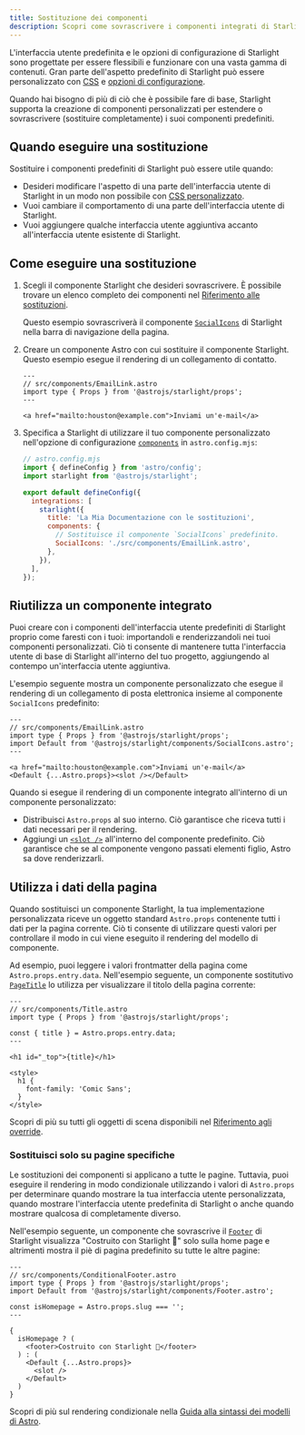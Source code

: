 ```yaml
---
title: Sostituzione dei componenti
description: Scopri come sovrascrivere i componenti integrati di Starlight per aggiungere elementi personalizzati all'interfaccia utente del tuo sito di documentazione.
---
```


L'interfaccia utente predefinita e le opzioni di configurazione di Starlight sono progettate per essere flessibili e funzionare con una vasta gamma di contenuti. Gran parte dell'aspetto predefinito di Starlight può essere personalizzato con [CSS](/it/guides/css-and-tailwind/) e [opzioni di configurazione](/it/guides/customization/).

Quando hai bisogno di più di ciò che è possibile fare di base, Starlight supporta la creazione di componenti personalizzati per estendere o sovrascrivere (sostituire completamente) i suoi componenti predefiniti.

## Quando eseguire una sostituzione

Sostituire i componenti predefiniti di Starlight può essere utile quando:

- Desideri modificare l'aspetto di una parte dell'interfaccia utente di Starlight in un modo non possibile con [CSS personalizzato](/it/guides/css-and-tailwind/).
- Vuoi cambiare il comportamento di una parte dell'interfaccia utente di Starlight.
- Vuoi aggiungere qualche interfaccia utente aggiuntiva accanto all'interfaccia utente esistente di Starlight.

## Come eseguire una sostituzione

1. Scegli il componente Starlight che desideri sovrascrivere.
   È possibile trovare un elenco completo dei componenti nel [Riferimento alle sostituzioni](/it/reference/overrides/).

   Questo esempio sovrascriverà il componente [`SocialIcons`](/it/reference/overrides/#socialicons) di Starlight nella barra di navigazione della pagina.

2. Creare un componente Astro con cui sostituire il componente Starlight.
   Questo esempio esegue il rendering di un collegamento di contatto.

   ```astro
   ---
   // src/components/EmailLink.astro
   import type { Props } from '@astrojs/starlight/props';
   ---

   <a href="mailto:houston@example.com">Inviami un'e-mail</a>
   ```

3. Specifica a Starlight di utilizzare il tuo componente personalizzato nell'opzione di configurazione [`components`](/it/reference/configuration/#components) in `astro.config.mjs`:

   ```js {9-12}
   // astro.config.mjs
   import { defineConfig } from 'astro/config';
   import starlight from '@astrojs/starlight';

   export default defineConfig({
     integrations: [
       starlight({
         title: 'La Mia Documentazione con le sostituzioni',
         components: {
           // Sostituisce il componente `SocialIcons` predefinito.
           SocialIcons: './src/components/EmailLink.astro',
         },
       }),
     ],
   });
   ```

## Riutilizza un componente integrato

Puoi creare con i componenti dell'interfaccia utente predefiniti di Starlight proprio come faresti con i tuoi: importandoli e renderizzandoli nei tuoi componenti personalizzati. Ciò ti consente di mantenere tutta l'interfaccia utente di base di Starlight all'interno del tuo progetto, aggiungendo al contempo un'interfaccia utente aggiuntiva.

L'esempio seguente mostra un componente personalizzato che esegue il rendering di un collegamento di posta elettronica insieme al componente `SocialIcons` predefinito:

```astro {4,8}
---
// src/components/EmailLink.astro
import type { Props } from '@astrojs/starlight/props';
import Default from '@astrojs/starlight/components/SocialIcons.astro';
---

<a href="mailto:houston@example.com">Inviami un'e-mail</a>
<Default {...Astro.props}><slot /></Default>
```

Quando si esegue il rendering di un componente integrato all'interno di un componente personalizzato:

- Distribuisci `Astro.props` al suo interno. Ciò garantisce che riceva tutti i dati necessari per il rendering.
- Aggiungi un [`<slot />`](https://docs.astro.build/it/core-concepts/astro-components/#slots) all'interno del componente predefinito. Ciò garantisce che se al componente vengono passati elementi figlio, Astro sa dove renderizzarli.

## Utilizza i dati della pagina

Quando sostituisci un componente Starlight, la tua implementazione personalizzata riceve un oggetto standard `Astro.props` contenente tutti i dati per la pagina corrente.
Ciò ti consente di utilizzare questi valori per controllare il modo in cui viene eseguito il rendering del modello di componente.

Ad esempio, puoi leggere i valori frontmatter della pagina come `Astro.props.entry.data`. Nell'esempio seguente, un componente sostitutivo [`PageTitle`](/it/reference/overrides/#pagetitle) lo utilizza per visualizzare il titolo della pagina corrente:

```astro {5} "{title}"
---
// src/components/Title.astro
import type { Props } from '@astrojs/starlight/props';

const { title } = Astro.props.entry.data;
---

<h1 id="_top">{title}</h1>

<style>
  h1 {
    font-family: 'Comic Sans';
  }
</style>
```

Scopri di più su tutti gli oggetti di scena disponibili nel [Riferimento agli override](/it/reference/overrides/#proprietà-dei-componenti).

### Sostituisci solo su pagine specifiche

Le sostituzioni dei componenti si applicano a tutte le pagine. Tuttavia, puoi eseguire il rendering in modo condizionale utilizzando i valori di `Astro.props` per determinare quando mostrare la tua interfaccia utente personalizzata, quando mostrare l'interfaccia utente predefinita di Starlight o anche quando mostrare qualcosa di completamente diverso.

Nell'esempio seguente, un componente che sovrascrive il [`Footer`](/it/reference/overrides/#footer) di Starlight visualizza "Costruito con Starlight 🌟" solo sulla home page e altrimenti mostra il piè di pagina predefinito su tutte le altre pagine:

```astro
---
// src/components/ConditionalFooter.astro
import type { Props } from '@astrojs/starlight/props';
import Default from '@astrojs/starlight/components/Footer.astro';

const isHomepage = Astro.props.slug === '';
---

{
  isHomepage ? (
    <footer>Costruito con Starlight 🌟</footer>
  ) : (
    <Default {...Astro.props}>
      <slot />
    </Default>
  )
}
```

Scopri di più sul rendering condizionale nella [Guida alla sintassi dei modelli di Astro](https://docs.astro.build/it/core-concepts/astro-syntax/#dynamic-html).
